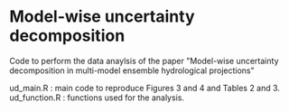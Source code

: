 # Model-wise uncertainty decomposition

Code to perform the data anaylsis of the paper "Model-wise uncertainty decomposition in multi-model ensemble hydrological projections"


ud_main.R : main code to reproduce Figures 3 and 4 and Tables 2 and 3.
ud_function.R : functions used for the analysis.
